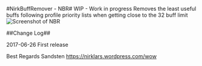 #NirkBuffRemover - NBR#
WIP - Work in progress
Removes the least useful buffs following profile priority lists when getting close to the 32 buff limit
![Screenshot of NBR](https://github.com/DuduSandsten/NBR/screenshot.png)

##Change Log##

2017-06-26
First release 

Best Regards
Sandsten
https://nirklars.wordpress.com/wow